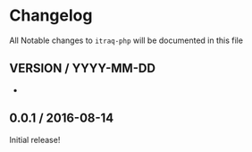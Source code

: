 Changelog
=========

All Notable changes to `itraq-php` will be documented in this file

VERSION / YYYY-MM-DD
-----

- 

0.0.1 / 2016-08-14
-----
Initial release!
